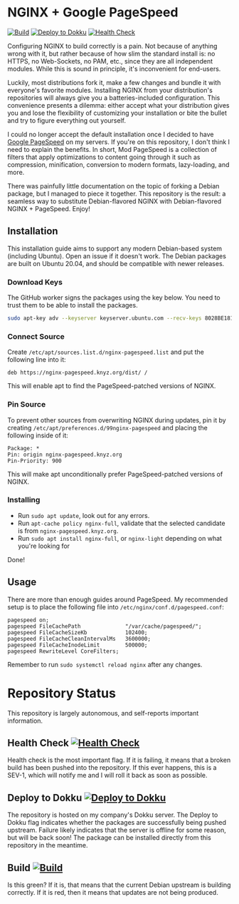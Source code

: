 # NGINX + Google PageSpeed

[![Build](https://github.com/knyzorg/nginx-pagespeed/actions/workflows/build.yml/badge.svg)](https://github.com/knyzorg/nginx-pagespeed/actions/workflows/build.yml)
[![Deploy to Dokku](https://github.com/knyzorg/nginx-pagespeed/actions/workflows/deploy.yml/badge.svg)](https://github.com/knyzorg/nginx-pagespeed/actions/workflows/deploy.yml)
[![Health Check](https://github.com/knyzorg/nginx-pagespeed/actions/workflows/health-check.yml/badge.svg)](https://github.com/knyzorg/nginx-pagespeed/actions/workflows/health-check.yml)



Configuring NGINX to build correctly is a pain. Not because of anything wrong with it, but rather because of how slim the standard install is: no HTTPS, no Web-Sockets, no PAM, etc., since they are all independent modules. While this is sound in principle, it's inconvenient for end-users.

Luckily, most distributions fork it, make a few changes and bundle it with everyone's favorite modules. Installing NGINX from your distribution's repositories will always give you a batteries-included configuration. This convenience presents a dilemma: either accept what your distribution gives you and lose the flexibility of customizing your installation or bite the bullet and try to figure everything out yourself.

I could no longer accept the default installation once I decided to have [Google PageSpeed](https://developers.google.com/speed/pagespeed/module) on my servers. If you're on this repository, I don't think I need to explain the benefits. In short, Mod PageSpeed is a collection of filters that apply optimizations to content going through it such as compression, minification, conversion to modern formats, lazy-loading, and more.

There was painfully little documentation on the topic of forking a Debian package, but I managed to piece it together. This repository is the result: a seamless way to substitute Debian-flavored NGINX with Debian-flavored NGINX + PageSpeed. Enjoy!

## Installation

This installation guide aims to support any modern Debian-based system (including Ubuntu). Open an issue if it doesn't work. The Debian packages are built on Ubuntu 20.04, and should be compatible with newer releases.

### Download Keys

The GitHub worker signs the packages using the key below. You need to trust them to be able to install the packages.

```bash
sudo apt-key adv --keyserver keyserver.ubuntu.com --recv-keys 8028BE1819F3E4A0
```

### Connect Source

Create `/etc/apt/sources.list.d/nginx-pagespeed.list` and put the following line into it:

```
deb https://nginx-pagespeed.knyz.org/dist/ /
```

This will enable apt to find the PageSpeed-patched versions of NGINX.

### Pin Source

To prevent other sources from overwriting NGINX during updates, pin it by creating `/etc/apt/preferences.d/99nginx-pagespeed` and placing the following inside of it:

```
Package: *
Pin: origin nginx-pagespeed.knyz.org
Pin-Priority: 900
```

This will make apt unconditionally prefer PageSpeed-patched versions of NGINX.

### Installing

- Run `sudo apt update`, look out for any errors.
- Run `apt-cache policy nginx-full`, validate that the selected candidate is from `nginx-pagespeed.knyz.org`.
- Run `sudo apt install nginx-full`, or `nginx-light` depending on what you're looking for

Done!

## Usage

There are more than enough guides around PageSpeed. My recommended setup is to place the following file into `/etc/nginx/conf.d/pagespeed.conf`:

```
pagespeed on;
pagespeed FileCachePath              "/var/cache/pagespeed/";
pagespeed FileCacheSizeKb            102400;
pagespeed FileCacheCleanIntervalMs   3600000;
pagespeed FileCacheInodeLimit        500000;
pagespeed RewriteLevel CoreFilters;
```

Remember to run `sudo systemctl reload nginx` after any changes.


# Repository Status

This repository is largely autonomous, and self-reports important information.

## Health Check [![Health Check](https://github.com/knyzorg/nginx-pagespeed/actions/workflows/health-check.yml/badge.svg)](https://github.com/knyzorg/nginx-pagespeed/actions/workflows/health-check.yml)

Health check is the most important flag. If it is failing, it means that a broken build has been pushed into the repository. If this ever happens, this is a SEV-1, which will notify me and I will roll it back as soon as possible.

## Deploy to Dokku [![Deploy to Dokku](https://github.com/knyzorg/nginx-pagespeed/actions/workflows/deploy.yml/badge.svg)](https://github.com/knyzorg/nginx-pagespeed/actions/workflows/deploy.yml)

The repository is hosted on my company's Dokku server. The Deploy to Dokku flag indicates whether the packages are successfully being pushed upstream. Failure likely indicates that the server is offline for some reason, but will be back soon! The package can be installed directly from this repository in the meantime.

## Build [![Build](https://github.com/knyzorg/nginx-pagespeed/actions/workflows/build.yml/badge.svg)](https://github.com/knyzorg/nginx-pagespeed/actions/workflows/build.yml)

Is this green? If it is, that means that the current Debian upstream is building correctly. If it is red, then it means that updates are not being produced.

